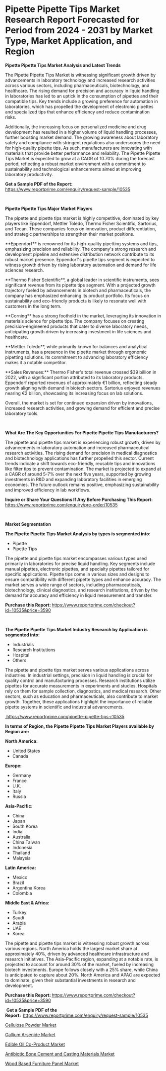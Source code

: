 <p><h1>Pipette Pipette Tips Market Research Report Forecasted for Period from 2024 -  2031 by Market Type, Market Application, and Region</h1></p><p><strong>Pipette Pipette Tips Market Analysis and Latest Trends</strong></p>
<p><p>The Pipette Pipette Tips Market is witnessing significant growth driven by advancements in laboratory technology and increased research activities across various sectors, including pharmaceuticals, biotechnology, and healthcare. The rising demand for precision and accuracy in liquid handling in laboratories has led to an uptick in the consumption of pipettes and their compatible tips. Key trends include a growing preference for automation in laboratories, which has propelled the development of electronic pipettes and specialized tips that enhance efficiency and reduce contamination risks. </p><p>Additionally, the increasing focus on personalized medicine and drug development has resulted in a higher volume of liquid handling processes, further boosting market demand. The growing awareness about laboratory safety and compliance with stringent regulations also underscores the need for high-quality pipette tips. As such, manufacturers are innovating with materials that provide better performance and reliability. The Pipette Pipette Tips Market is expected to grow at a CAGR of 10.70% during the forecast period, reflecting a robust market environment with a commitment to sustainability and technological enhancements aimed at improving laboratory productivity.</p></p>
<p><strong>Get a Sample PDF of the Report:&nbsp;</strong> <a href="https://www.reportprime.com/enquiry/request-sample/10535">https://www.reportprime.com/enquiry/request-sample/10535</a></p>
<p>&nbsp;</p>
<p><strong>Pipette Pipette Tips Major Market Players</strong></p>
<p><p>The pipette and pipette tips market is highly competitive, dominated by key players like Eppendorf, Mettler Toledo, Thermo Fisher Scientific, Sartorius, and Tecan. These companies focus on innovation, product differentiation, and strategic partnerships to strengthen their market positions.</p><p>**Eppendorf** is renowned for its high-quality pipetting systems and tips, emphasizing precision and reliability. The company's strong research and development pipeline and extensive distribution network contribute to its robust market presence. Eppendorf's pipette tips segment is expected to witness growth driven by rising laboratory automation and demand for life sciences research.</p><p>**Thermo Fisher Scientific**, a global leader in scientific instruments, sees significant revenue from its pipette tips segment. With a projected growth trajectory fueled by advancements in biotech and pharmaceuticals, the company has emphasized enhancing its product portfolio. Its focus on sustainability and eco-friendly products is likely to resonate well with customers in the long term.</p><p>**Corning** has a strong foothold in the market, leveraging its innovation in materials science for pipette tips. The company focuses on creating precision-engineered products that cater to diverse laboratory needs, anticipating growth driven by increasing investment in life sciences and healthcare.</p><p>**Mettler Toledo**, while primarily known for balances and analytical instruments, has a presence in the pipette market through ergonomic pipetting solutions. Its commitment to advancing laboratory efficiency makes it a notable competitor.</p><p>**Sales Revenues:** Thermo Fisher's total revenue crossed $39 billion in 2022, with a significant portion attributed to its laboratory products. Eppendorf reported revenues of approximately €1 billion, reflecting steady growth aligning with demand in biotech sectors. Sartorius enjoyed revenues nearing €2 billion, showcasing its increasing focus on lab solutions.</p><p>Overall, the market is set for continued expansion driven by innovations, increased research activities, and growing demand for efficient and precise laboratory tools.</p></p>
<p>&nbsp;</p>
<p><strong>What Are The Key Opportunities For Pipette Pipette Tips Manufacturers?</strong></p>
<p><p>The pipette and pipette tips market is experiencing robust growth, driven by advancements in laboratory automation and increased pharmaceutical research activities. The rising demand for precision in medical diagnostics and biotechnology applications has further propelled this sector. Current trends indicate a shift towards eco-friendly, reusable tips and innovations like filter tips to prevent contamination. The market is projected to expand at a CAGR of around 5-7% over the next five years, supported by growing investments in R&D and expanding laboratory facilities in emerging economies. The future outlook remains positive, emphasizing sustainability and improved efficiency in lab workflows.</p></p>
<p><strong>Inquire or Share Your Questions If Any Before Purchasing This Report:</strong> <a href="https://www.reportprime.com/enquiry/pre-order/10535">https://www.reportprime.com/enquiry/pre-order/10535</a></p>
<p>&nbsp;</p>
<p><strong>Market Segmentation</strong></p>
<p><strong>The Pipette Pipette Tips Market Analysis by types is segmented into:</strong></p>
<p><ul><li>Pipette</li><li>Pipette Tips</li></ul></p>
<p><p>The pipette and pipette tips market encompasses various types used primarily in laboratories for precise liquid handling. Key segments include manual pipettes, electronic pipettes, and specialty pipettes tailored for specific applications. Pipette tips come in various sizes and designs to ensure compatibility with different pipette types and enhance accuracy. The market serves a wide range of sectors, including pharmaceuticals, biotechnology, clinical diagnostics, and research institutions, driven by the demand for accuracy and efficiency in liquid measurement and transfer.</p></p>
<p><strong>Purchase this Report:&nbsp;</strong><a href="https://www.reportprime.com/checkout?id=10535&price=3590">https://www.reportprime.com/checkout?id=10535&price=3590</a></p>
<p>&nbsp;</p>
<p><strong>The Pipette Pipette Tips Market Industry Research by Application is segmented into:</strong></p>
<p><ul><li>Industrials</li><li>Research Institutions</li><li>Hospital</li><li>Others</li></ul></p>
<p><p>The pipette and pipette tips market serves various applications across industries. In industrial settings, precision in liquid handling is crucial for quality control and manufacturing processes. Research institutions utilize pipettes for accurate measurements in experiments and studies. Hospitals rely on them for sample collection, diagnostics, and medical research. Other sectors, such as education and pharmaceuticals, also contribute to market growth. Together, these applications highlight the importance of reliable pipette systems in scientific and industrial advancements.</p></p>
<p><a href="https://www.reportprime.com/pipette-pipette-tips-r10535">&nbsp;https://www.reportprime.com/pipette-pipette-tips-r10535</a></p>
<p><strong>In terms of Region, the Pipette Pipette Tips Market Players available by Region are:</strong></p>
<p>
    <p> <strong> North America: </strong>
        <ul>
            <li>United States</li>
            <li>Canada</li>
        </ul>
        </p> 
    <p> <strong> Europe: </strong>
        <ul>
            <li>Germany</li>
            <li>France</li>
            <li>U.K.</li>
            <li>Italy</li>
            <li>Russia</li>
        </ul>
        </p> 
    <p> <strong> Asia-Pacific: </strong>
        <ul>
            <li>China</li>
            <li>Japan</li>
            <li>South Korea</li>
            <li>India</li>
            <li>Australia</li>
            <li>China Taiwan</li>
            <li>Indonesia</li>
            <li>Thailand</li>
            <li>Malaysia</li>
        </ul>
        </p> 
    <p> <strong> Latin America: </strong>
        <ul>
            <li>Mexico</li>
            <li>Brazil</li>
            <li>Argentina Korea</li>
            <li>Colombia</li>
        </ul>
        </p> 
    <p> <strong> Middle East & Africa: </strong>
        <ul>
            <li>Turkey</li>
            <li>Saudi</li>
            <li>Arabia</li>
            <li>UAE</li>
            <li>Korea</li>
        </ul>
    </p>
    </p>
<p><p>The pipette and pipette tips market is witnessing robust growth across various regions. North America holds the largest market share at approximately 40%, driven by advanced healthcare infrastructure and research initiatives. The Asia-Pacific region, expanding at a notable rate, is projected to account for around 30% of the market, fueled by increasing biotech investments. Europe follows closely with a 25% share, while China is anticipated to capture about 20%. North America and APAC are expected to dominate, given their substantial investments in research and development.</p></p>
<p><strong>Purchase this Report: </strong><a href="https://www.reportprime.com/checkout?id=10535&price=3590">https://www.reportprime.com/checkout?id=10535&price=3590</a></p>
<p>&nbsp;<strong>Get a Sample PDF of the Report:&nbsp;&nbsp;</strong><a href="https://www.reportprime.com/enquiry/request-sample/10535">https://www.reportprime.com/enquiry/request-sample/10535</a></p>
<p><strong></strong></p>
<p><p><a href="https://www.linkedin.com/pulse/cellulose-powder-market-growth-outlook-from-2024-2031-projecting-qlshe?trackingId=fkETXZQoTy%2B1EqhacFVeog%3D%3D">Cellulose Powder Market</a></p><p><a href="https://www.linkedin.com/pulse/gallium-arsenide-market-outlook-forecast-from-2024-2031-reseachly-oq1fe?trackingId=9PWOjGazToGL8Evns8XA5g%3D%3D">Gallium Arsenide Market</a></p><p><a href="https://medium.com/@kair.irfan6/this-report-aims-to-provide-a-comprehensive-presentation-of-the-global-market-for-edible-oil-f41ec6e29349">Edible Oil Co-Product Market</a></p><p><a href="https://github.com/BryceTownsendr/Market-Research-Report-List-6/blob/main/antibiotic-bone-cement-and-casting-materials-market.md">Antibiotic Bone Cement and Casting Materials Market</a></p><p><a href="https://issuu.com/reportprime-2/docs/wood-based-furniture-panel-market-s_717cad3010be3d">Wood Based Furniture Panel Market</a></p></p>